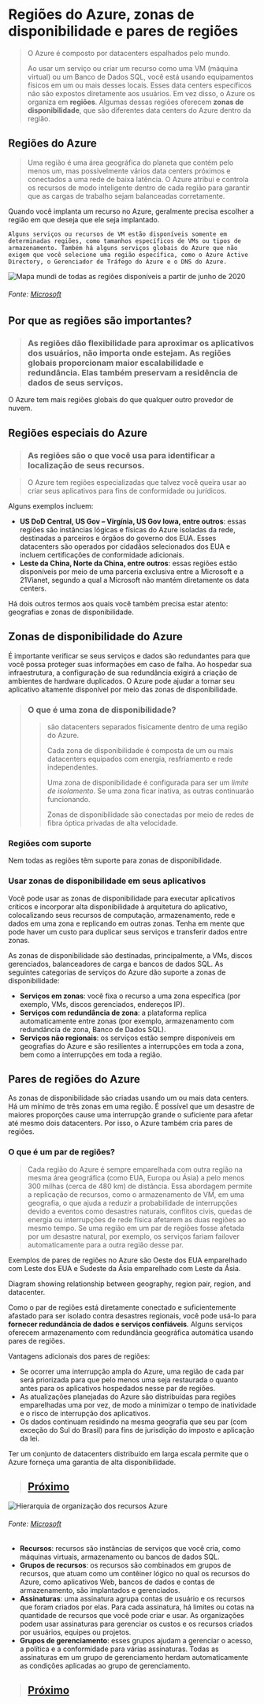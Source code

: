# Regiões do Azure, zonas de disponibilidade e pares de regiões

 > O Azure é composto por datacenters espalhados pelo mundo. 
 > 
 > Ao usar um serviço ou criar um recurso como uma VM (máquina virtual) ou um Banco de Dados SQL, você está usando equipamentos físicos em um ou mais desses locais. Esses data centers específicos não são expostos diretamente aos usuários. Em vez disso, o Azure os organiza em **regiões**.
 >Algumas dessas regiões oferecem **zonas de disponibilidade**, que são diferentes data centers do Azure dentro da região.


## Regiões do Azure

> Uma região é uma área geográfica do planeta que contém pelo menos um, mas possivelmente vários data centers próximos e conectados a uma rede de baixa latência. 
O Azure atribui e controla os recursos de modo inteligente dentro de cada região para garantir que as cargas de trabalho sejam balanceadas corretamente.

Quando você implanta um recurso no Azure, geralmente precisa escolher a região em que deseja que ele seja implantado.

    Alguns serviços ou recursos de VM estão disponíveis somente em determinadas regiões, como tamanhos específicos de VMs ou tipos de armazenamento. Também há alguns serviços globais do Azure que não exigem que você selecione uma região específica, como o Azure Active Directory, o Gerenciador de Tráfego do Azure e o DNS do Azure.



![Mapa mundi de todas as regiões disponíveis a partir de junho de 2020](https://docs.microsoft.com/pt-br/learn/azure-fundamentals/azure-architecture-fundamentals/media/regions-small-be724495.png)
###### Fonte: [Microsoft](https://docs.microsoft.com/pt-br/learn/modules/azure-architecture-fundamentals/regions-availability-zones)


## Por que as regiões são importantes?

> ### As regiões dão flexibilidade para aproximar os aplicativos dos usuários, não importa onde estejam. As regiões globais proporcionam maior escalabilidade e redundância. Elas também preservam a residência de dados de seus serviços.

O Azure tem mais regiões globais do que qualquer outro provedor de nuvem.

## Regiões especiais do Azure

> ### As regiões são o que você usa para identificar a localização de seus recursos.

> O Azure tem regiões especializadas que talvez você queira usar ao criar seus aplicativos para fins de conformidade ou jurídicos. 

Alguns exemplos incluem:

* **US DoD Central, US Gov – Virgínia, US Gov Iowa, entre outros**: essas regiões são instâncias lógicas e físicas do Azure isoladas da rede, destinadas a parceiros e órgãos do governo dos EUA. Esses datacenters são operados por cidadãos selecionados dos EUA e incluem certificações de conformidade adicionais.
* **Leste da China, Norte da China, entre outros**: essas regiões estão disponíveis por meio de uma parceria exclusiva entre a Microsoft e a 21Vianet, segundo a qual a Microsoft não mantém diretamente os data centers.

 Há dois outros termos aos quais você também precisa estar atento: geografias e zonas de disponibilidade.

## Zonas de disponibilidade do Azure

É importante verificar se seus serviços e dados são redundantes para que você possa proteger suas informações em caso de falha. Ao hospedar sua infraestrutura, a configuração de sua redundância exigirá a criação de ambientes de hardware duplicados. O Azure pode ajudar a tornar seu aplicativo altamente disponível por meio das zonas de disponibilidade.

> ### O que é uma zona de disponibilidade?
>
>> são datacenters separados fisicamente dentro de uma região do Azure. 
>>
>> Cada zona de disponibilidade é composta de um ou mais datacenters equipados com energia, resfriamento e rede independentes. 
>> 
>> Uma zona de disponibilidade é configurada para ser um *limite de isolamento*. Se uma zona ficar inativa, as outras continuarão funcionando. 
>> 
>> Zonas de disponibilidade são conectadas por meio de redes de fibra óptica privadas de alta velocidade.

### Regiões com suporte

Nem todas as regiões têm suporte para zonas de disponibilidade. 

### Usar zonas de disponibilidade em seus aplicativos

Você pode usar as zonas de disponibilidade para executar aplicativos críticos e incorporar alta disponibilidade à arquitetura do aplicativo, colocalizando seus recursos de computação, armazenamento, rede e dados em uma zona e replicando em outras zonas. Tenha em mente que pode haver um custo para duplicar seus serviços e transferir dados entre zonas.

As zonas de disponibilidade são destinadas, principalmente, a VMs, discos gerenciados, balanceadores de carga e bancos de dados SQL. As seguintes categorias de serviços do Azure dão suporte a zonas de disponibilidade:

* **Serviços em zonas**: você fixa o recurso a uma zona específica (por exemplo, VMs, discos gerenciados, endereços IP).
* **Serviços com redundância de zona**: a plataforma replica automaticamente entre zonas (por exemplo, armazenamento com redundância de zona, Banco de Dados SQL).
* **Serviços não regionais**: os serviços estão sempre disponíveis em geografias do Azure e são resilientes a interrupções em toda a zona, bem como a interrupções em toda a região.

## Pares de regiões do Azure

As zonas de disponibilidade são criadas usando um ou mais data centers. Há um mínimo de três zonas em uma região. É possível que um desastre de maiores proporções cause uma interrupção grande o suficiente para afetar até mesmo dois datacenters. Por isso, o Azure também cria pares de regiões.

### O que é um par de regiões?

> Cada região do Azure é sempre emparelhada com outra região na mesma área geográfica (como EUA, Europa ou Ásia) a pelo menos 300 milhas (cerca de 480 km) de distância. Essa abordagem permite a replicação de recursos, como o armazenamento de VM, em uma geografia, o que ajuda a reduzir a probabilidade de interrupções devido a eventos como desastres naturais, conflitos civis, quedas de energia ou interrupções de rede física afetarem as duas regiões ao mesmo tempo. Se uma região em um par de regiões fosse afetada por um desastre natural, por exemplo, os serviços fariam failover automaticamente para a outra região desse par.

Exemplos de pares de regiões no Azure são Oeste dos EUA emparelhado com Leste dos EUA e Sudeste da Ásia emparelhado com Leste da Ásia.

Diagram showing relationship between geography, region pair, region, and datacenter.

Como o par de regiões está diretamente conectado e suficientemente afastado para ser isolado contra desastres regionais, você pode usá-lo para **fornecer redundância de dados e serviços confiáveis**. Alguns serviços oferecem armazenamento com redundância geográfica automática usando pares de regiões.

Vantagens adicionais dos pares de regiões:

* Se ocorrer uma interrupção ampla do Azure, uma região de cada par será priorizada para que pelo menos uma seja restaurada o quanto antes para os aplicativos hospedados nesse par de regiões.
* As atualizações planejadas do Azure são distribuídas para regiões emparelhadas uma por vez, de modo a minimizar o tempo de inatividade e o risco de interrupção dos aplicativos.
* Os dados continuam residindo na mesma geografia que seu par (com exceção do Sul do Brasil) para fins de jurisdição do imposto e aplicação da lei.

Ter um conjunto de datacenters distribuído em larga escala permite que o Azure forneça uma garantia de alta disponibilidade.


> ## [Próximo](./M3_3_RecursosAzure.md)
















![Hierarquia de organização dos recursos Azure](https://docs.microsoft.com/pt-br/learn/azure-fundamentals/azure-architecture-fundamentals/media/regions-small-be724495.png)
###### Fonte: [Microsoft](https://docs.microsoft.com/pt-br/learn/modules/azure-architecture-fundamentals/regions-availability-zones)

* **Recursos**: recursos são instâncias de serviços que você cria, como máquinas virtuais, armazenamento ou bancos de dados SQL.
* **Grupos de recursos**: os recursos são combinados em grupos de recursos, que atuam como um contêiner lógico no qual os recursos do Azure, como aplicativos Web, bancos de dados e contas de armazenamento, são implantados e gerenciados.
* **Assinaturas**: uma assinatura agrupa contas de usuário e os recursos que foram criados por elas. Para cada assinatura, há limites ou cotas na quantidade de recursos que você pode criar e usar. As organizações podem usar assinaturas para gerenciar os custos e os recursos criados por usuários, equipes ou projetos.
* **Grupos de gerenciamento**: esses grupos ajudam a gerenciar o acesso, a política e a conformidade para várias assinaturas. Todas as assinaturas em um grupo de gerenciamento herdam automaticamente as condições aplicadas ao grupo de gerenciamento.



> ## [Próximo](./M3_2_RegioesAzure.md)